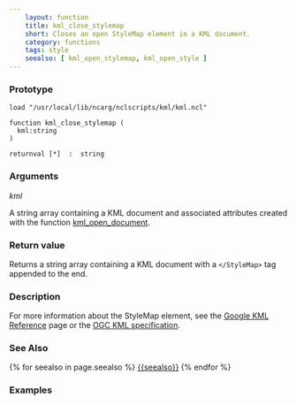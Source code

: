 ```yaml
---
    layout: function
    title: kml_close_stylemap
    short: Closes an open StyleMap element in a KML document.
    category: functions
    tags: style
    seealso: [ kml_open_stylemap, kml_open_style ]
---
```


### Prototype

<pre><code>load "/usr/local/lib/ncarg/nclscripts/kml/kml.ncl"

function kml_close_stylemap (
  kml:string
)

returnval [*]  :  string
</code></pre>

### Arguments
*kml*

A string array containing a KML document and associated attributes created with the function [kml_open_document]({{site.url}}/functions/kml_open_document.html).

### Return value

Returns a string array containing a KML document with a ``</StyleMap>`` tag appended to the end.

### Description

For more information about the StyleMap element, see the [Google KML Reference](https://developers.google.com/kml/documentation/kmlreference#stylemap) page or the [OGC KML specification](http://www.opengeospatial.org/standards/kml/).

### See Also

{% for seealso in page.seealso %}
[{{seealso}}]({{site.url}}/functions/{{seealso}}.html)
{% endfor %}

### Examples


